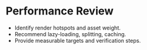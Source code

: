 # Performance Review

- Identify render hotspots and asset weight.
- Recommend lazy-loading, splitting, caching.
- Provide measurable targets and verification steps.
